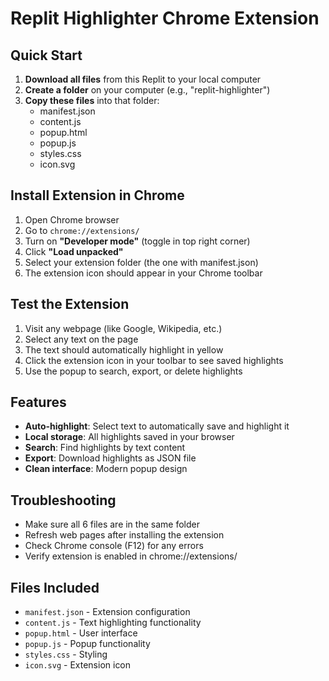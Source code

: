 # Replit Highlighter Chrome Extension

## Quick Start

1. **Download all files** from this Replit to your local computer
2. **Create a folder** on your computer (e.g., "replit-highlighter")
3. **Copy these files** into that folder:
   - manifest.json
   - content.js
   - popup.html
   - popup.js
   - styles.css
   - icon.svg

## Install Extension in Chrome

1. Open Chrome browser
2. Go to `chrome://extensions/`
3. Turn on **"Developer mode"** (toggle in top right corner)
4. Click **"Load unpacked"**
5. Select your extension folder (the one with manifest.json)
6. The extension icon should appear in your Chrome toolbar

## Test the Extension

1. Visit any webpage (like Google, Wikipedia, etc.)
2. Select any text on the page
3. The text should automatically highlight in yellow
4. Click the extension icon in your toolbar to see saved highlights
5. Use the popup to search, export, or delete highlights

## Features

- **Auto-highlight**: Select text to automatically save and highlight it
- **Local storage**: All highlights saved in your browser
- **Search**: Find highlights by text content
- **Export**: Download highlights as JSON file
- **Clean interface**: Modern popup design

## Troubleshooting

- Make sure all 6 files are in the same folder
- Refresh web pages after installing the extension
- Check Chrome console (F12) for any errors
- Verify extension is enabled in chrome://extensions/

## Files Included

- `manifest.json` - Extension configuration
- `content.js` - Text highlighting functionality
- `popup.html` - User interface
- `popup.js` - Popup functionality
- `styles.css` - Styling
- `icon.svg` - Extension icon
